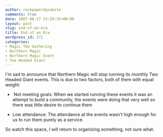 ```yaml
---
author: rockpaperdynamite
comments: true
date: 2007-06-17 23:29:35+00:00
layout: post
slug: end-of-an-era
title: End of an Era
wordpress_id: 271
categories:
- Magic The Gathering
- Northern Magic
- Northern Magic Event
- Two Headed Giant
---
```


I'm sad to announce that Northern Magic will stop running its monthly Two Headed Giant events. This is due to two factors, both of them with equal weight:



	
  *  Not meeting goals: When we started running these events it was an attempt to build a community, the events were doing that very well so there was little desire to continue them

	
  * Low attendance: The attendance at the events wasn't high enough for us to run them purely as a service.


So watch this space, I will return to organizing something, not sure what.
